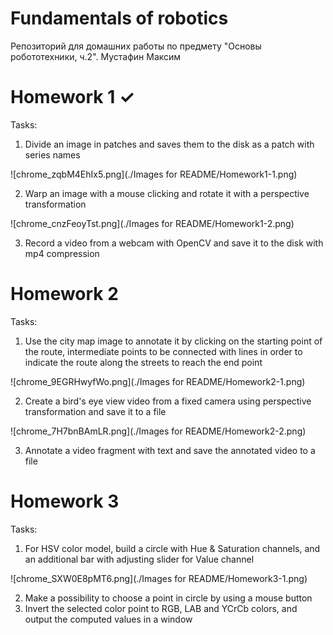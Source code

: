 # Fundamentals of robotics

Репозиторий для домашних работы по предмету "Основы робототехники, ч.2". Мустафин Максим

# Homework 1 &#10003;

Tasks:
1) Divide an image in patches and saves them to the disk as a patch with series names

![chrome_zqbM4EhIx5.png](./Images for README/Homework1-1.png)

2) Warp an image with a mouse clicking and rotate it with a perspective transformation

![chrome_cnzFeoyTst.png](./Images for README/Homework1-2.png)

3) Record a video from a webcam with OpenCV and save it to the disk with mp4 compression

# Homework 2 

Tasks:
1) Use the city map image to annotate it by clicking on the starting point of the route, intermediate points
to be connected with lines in order to indicate the route along the streets to reach the end point 

![chrome_9EGRHwyfWo.png](./Images for README/Homework2-1.png)

2)  Create a bird's eye view video from a fixed camera using perspective transformation and save it to a file

![chrome_7H7bnBAmLR.png](./Images for README/Homework2-2.png)

3) Annotate a video fragment with text and save the annotated video to a file

# Homework 3

Tasks:
1) For HSV color model, build a circle with Hue & Saturation channels, and an additional bar with adjusting slider for Value
channel

![chrome_SXW0E8pMT6.png](./Images for README/Homework3-1.png)

2) Make a possibility to choose a point in circle by using a mouse button
3) Invert the selected color point to RGB, LAB and YCrCb colors, and output the computed values in a window
